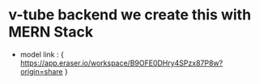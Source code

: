 #  v-tube backend we create this with MERN Stack 

- model link : {
    https://app.eraser.io/workspace/B9OFE0DHry4SPzx87P8w?origin=share
}